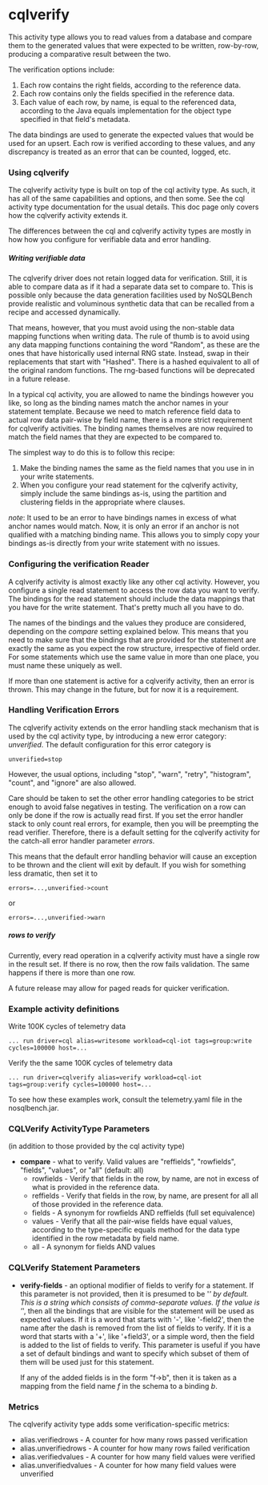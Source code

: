 # cqlverify

This activity type allows you to read values from a database and compare them to
the generated values that were expected to be written, row-by-row, producing a
comparative result between the two.

The verification options include:

1. Each row contains the right fields, according to the reference data.
2. Each row contains only the fields specified in the reference data.
3. Each value of each row, by name, is equal to the referenced data,
   according to the Java equals implementation for the object type
   specified in that field's metadata.

The data bindings are used to generate the expected values that would be used
for an upsert. Each row is verified according to these values, and any
discrepancy is treated as an error that can be counted, logged, etc.

### Using cqlverify

The cqlverify activity type is built on top of the cql activity type. As such,
it has all of the same capabilities and options, and then some. See the cql
activity type documentation for the usual details. This doc page only covers how
the cqlverify activity extends it.

The differences between the cql and cqlverify activity types are mostly in how
how you configure for verifiable data and error handling.

##### Writing verifiable data

The cqlverify driver does not retain logged data for verification. Still, it is able to compare data as if it had a
separate data set to compare to. This is possible only because the data generation facilities used by NoSQLBench provide
realistic and voluminous synthetic data that can be recalled from a recipe and accessed dynamically.

That means, however, that you must avoid using the non-stable data mapping functions when writing data. The rule of
thumb is to avoid using any data mapping functions containing the word "Random", as these are the ones that have
historically used internal RNG state. Instead, swap in their replacements that start with "Hashed". There is a hashed
equivalent to all of the original random functions. The rng-based functions will be deprecated in a future release.

In a typical cql activity, you are allowed to name the bindings however you like, so long as the binding names match the
anchor names in your statement template. Because we need to match reference field data to actual row data pair-wise by
field name, there is a more strict requirement for cqlverify activities. The binding names themselves are now required
to match the field names that they are expected to be compared to.

The simplest way to do this is to follow this recipe:

1. Make the binding names the same as the field names that you use in
   in your write statements.
2. When you configure your read statement for the cqlverify activity,
   simply include the same bindings as-is, using the partition and
   clustering fields in the appropriate where clauses.

*note*: It used to be an error to have bindings names in excess of what anchor
names would match. Now, it is only an error if an anchor is not qualified with
a matching binding name. This allows you to simply copy your bindings as-is
directly from your write statement with no issues.

### Configuring the verification Reader

A cqlverify activity is almost exactly like any other cql activity. However, you
configure a single read statement to access the row data you want to verify. The
bindings for the read statement should include the data mappings that you have
for the write statement. That's pretty much all you have to do.

The names of the bindings and the values they produce are considered, depending
on the *compare* setting explained below. This means that you need to make sure
that the bindings that are provided for the statement are exactly the same as
you expect the row structure, irrespective of field order. For some statements
which use the same value in more than one place, you must name these uniquely
as well.

If more than one statement is active for a cqlverify activity, then an error is
thrown. This may change in the future, but for now it is a requirement.

### Handling Verification Errors

The cqlverify activity extends on the error handling stack mechanism that is
used by the cql activity type, by introducing a new error category:
*unverified*. The default configuration for this error category is

    unverified=stop

However, the usual options, including "stop", "warn", "retry", "histogram",
"count", and "ignore" are also allowed.

Care should be taken to set the other error handling categories to be strict
enough to avoid false negatives in testing. The verification on a row can only
be done if the row is actually read first. If you set the error handler stack to
only count real errors, for example, then you will be preempting the read
verifier. Therefore, there is a default setting for the cqlverify activity for
the catch-all error handler parameter *errors*.

This means that the default error handling behavior will cause an exception to
be thrown and the client will exit by default. If you wish for something less
dramatic, then set it to

    errors=...,unverified->count

or

    errors=...,unverified->warn

##### rows to verify

Currently, every read operation in a cqlverify activity must have a single row
in the result set. If there is no row, then the row fails validation. The same
happens if there is more than one row.

A future release may allow for paged reads for quicker verification.

### Example activity definitions

Write 100K cycles of telemetry data

    ... run driver=cql alias=writesome workload=cql-iot tags=group:write cycles=100000 host=...

Verify the the same 100K cycles of telemetry data

    ... run driver=cqlverify alias=verify workload=cql-iot tags=group:verify cycles=100000 host=...

To see how these examples work, consult the telemetry.yaml file in the nosqlbench.jar.

### CQLVerify ActivityType Parameters

(in addition to those provided by the cql activity type)

- **compare** - what to verify. Valid values are "reffields",
  "rowfields", "fields", "values", or "all"
   (default: all)
  - rowfields - Verify that fields in the row, by name, are
    not in excess of what is provided in the reference data.
  - reffields - Verify that fields in the row, by name, are
    present for all all of those provided in the reference data.
  - fields - A synonym for rowfields AND reffields
    (full set equivalence)
  - values - Verify that all the pair-wise fields have equal
    values, according to the type-specific equals method for
    the data type identified in the row metadata by field name.
  - all - A synonym for fields AND values

### CQLVerify Statement Parameters

- **verify-fields** - an optional modifier of fields to verify for a statement.
  If this parameter is not provided, then it is presumed to be '*' by default.
  This is a string which consists of comma-separate values. If the value
  is '*', then all the bindings that are visible for the statement will be
  used as expected values.
  If it is a word that starts with '-', like '-field2', then the name after the
  dash is removed from the list of fields to verify.
  If it is a word that starts with a '+', like '+field3', or a simple word,
  then the field is added to the list of fields to verify.
  This parameter is useful if you have a set of default bindings and want
  to specify which subset of them of them will be used just for this statement.

  If any of the added fields is in the form "f->b", then it is taken as a mapping
  from the field name _f_ in the schema to a binding _b_.

### Metrics

The cqlverify activity type adds some verification-specific metrics:

- alias.verifiedrows - A counter for how many rows passed verification
- alias.unverifiedrows - A counter for how many rows failed verification
- alias.verifiedvalues - A counter for how many field values were verified
- alias.unverifiedvalues - A counter for how many field values were unverified

